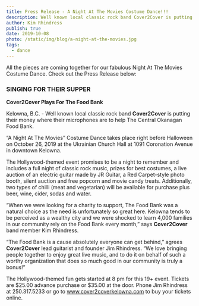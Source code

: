 ```yaml
---
title: Press Release - A Night At The Movies Costume Dance!!!
description: Well known local classic rock band Cover2Cover is putting their money where their microphones are to help The Central Okanagan Food Bank.
author: Kim Rhindress
publish: true
date: 2019-10-08
photo: /static/img/blog/a-night-at-the-movies.jpg
tags:
  - dance
---
```


All the pieces are coming together for our fabulous Night At The Movies Costume Dance. Check out the Press Release below:

### SINGING FOR THEIR SUPPER

**Cover2Cover Plays For The Food Bank**

Kelowna, B.C. - Well known local classic rock band **Cover2Cover** is putting their money where their microphones are to help The Central Okanagan Food Bank.

“A Night At The Movies” Costume Dance takes place right before Halloween on October 26, 2019 at the Ukrainian Church Hall at 1091 Coronation Avenue in downtown Kelowna.

The Hollywood-themed event promises to be a night to remember and includes a full night of classic rock music, prizes for best costumes, a live auction of an electric guitar made by JR Guitar, a Red Carpet-style photo booth, silent auction and free popcorn and movie candy treats. Additionally, two types of chilli (meat and vegetarian) will be available for purchase plus beer, wine, cider, sodas and water.

“When we were looking for a charity to support, The Food Bank was a natural choice as the need is unfortunately so great here. Kelowna tends to be perceived as a wealthy city and we were shocked to learn 4,000 families in our community rely on the Food Bank every month,” says **Cover2Cover** band member Kim Rhindress.

“The Food Bank is a cause absolutely everyone can get behind,” agrees **Cover2Cover** lead guitarist and founder Jim Rhindress. “We love bringing people together to enjoy great live music, and to do it on behalf of such a worthy organization that does so much good in our community is truly a bonus!”

The Hollywood-themed fun gets started at 8 pm for this 19+ event. Tickets are $25.00 advance purchase or $35.00 at the door. Phone Jim Rhindress at 250.317.5233 or go to www.cover2coverkelowna.com to buy your tickets online.
